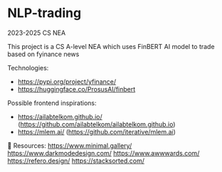 # NLP-trading
2023-2025 CS NEA

This project is a CS A-level NEA which uses FinBERT AI model to trade based on fyinance news

Technologies: 
- https://pypi.org/project/yfinance/
- https://huggingface.co/ProsusAI/finbert

Possible frontend inspirations: 
- https://ailabtelkom.github.io/ (https://github.com/ailabtelkom/ailabtelkom.github.io)
- https://mlem.ai/ (https://github.com/iterative/mlem.ai)

🔗 Resources:
https://www.minimal.gallery/
https://www.darkmodedesign.com/
https://www.awwwards.com/
https://refero.design/
https://stacksorted.com/